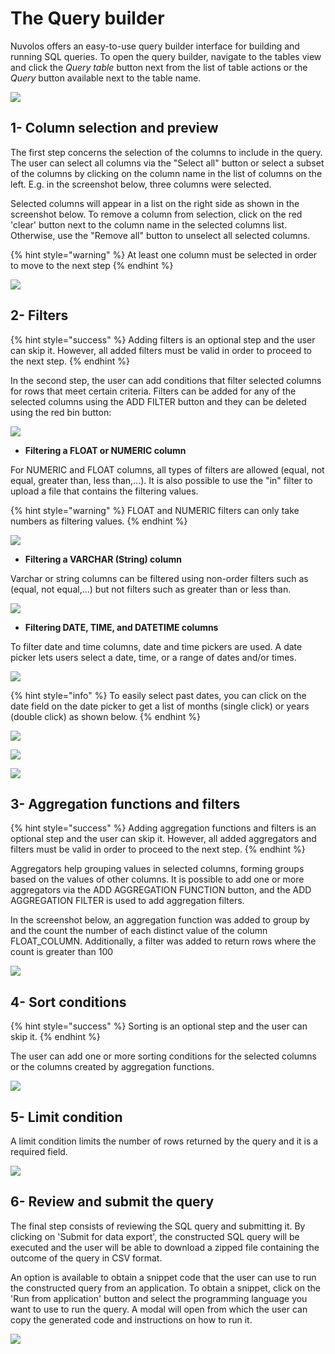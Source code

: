# The Query builder

Nuvolos offers an easy-to-use query builder interface for building and running SQL queries. To open the query builder, navigate to the tables view and click the _Query table_ button next from the list of table actions or the _Query_ button available next to the table name.

![](../../.gitbook/assets/screen-shot-2021-05-20-at-3.36.43-pm.png)

## 1- Column selection and preview

The first step concerns the selection of the columns to include in the query. The user can select all columns via the "Select all" button or select a subset of the columns by clicking on the column name in the list of columns on the left. E.g. in the screenshot below, three columns were selected.

Selected columns will appear in a list on the right side as shown in the screenshot below. To remove a column from selection, click on the red 'clear' button next to the column name in the selected columns list. Otherwise, use the "Remove all" button to unselect all selected columns.

{% hint style="warning" %}
At least one column must be selected in order to move to the next step
{% endhint %}

![](../../.gitbook/assets/screen-shot-2021-05-20-at-3.38.48-pm.png)

## 2- Filters

{% hint style="success" %}
Adding filters is an optional step and the user can skip it. However, all added filters must be valid in order to proceed to the next step.
{% endhint %}

In the second step, the user can add conditions that filter selected columns for rows that meet certain criteria. Filters can be added for any of the selected columns using the ADD FILTER button and they can be deleted using the red bin button:

![](../../.gitbook/assets/screen-shot-2021-02-26-at-10.58.01-am%20%281%29.png)

* **Filtering a FLOAT or NUMERIC column**

For NUMERIC and FLOAT columns, all types of filters are allowed \(equal, not equal, greater than, less than,...\).  It is also possible to use the "in" filter to upload a file that contains the filtering values.

{% hint style="warning" %}
FLOAT and NUMERIC filters can only take numbers as filtering values.
{% endhint %}

![](../../.gitbook/assets/screen-shot-2021-02-26-at-11.13.29-am.png)

* **Filtering a VARCHAR \(String\) column**

Varchar or string columns can be filtered using non-order filters such as \(equal, not equal,...\) but not filters such as greater than or less than.

![](../../.gitbook/assets/screen-shot-2021-02-26-at-11.19.42-am.png)

* **Filtering DATE, TIME, and DATETIME columns**

To filter date and time columns, date and time pickers are used. A date picker lets users select a date, time,  or a range of dates and/or times.

![](../../.gitbook/assets/screen-shot-2021-02-26-at-11.52.35-am.png)

{% hint style="info" %}
To easily select past dates, you can click on the date field on the date picker to get a list of months \(single click\) or years \(double click\) as shown below.
{% endhint %}

![](../../.gitbook/assets/screen-shot-2021-02-26-at-11.44.38-am.png)

![](../../.gitbook/assets/screen-shot-2021-02-26-at-11.47.32-am.png)

![](../../.gitbook/assets/screen-shot-2021-02-26-at-11.47.38-am.png)

## 3- Aggregation functions and filters

{% hint style="success" %}
Adding aggregation functions and filters is an optional step and the user can skip it. However, all added aggregators and filters must be valid in order to proceed to the next step.
{% endhint %}

Aggregators help grouping values in selected columns, forming groups based on the values of other columns. It is possible to add one or more aggregators via the ADD AGGREGATION FUNCTION button, and the ADD AGGREGATION FILTER is used to add aggregation filters.

In the screenshot below, an aggregation function was added to group by and the count the number of each distinct value of the column FLOAT\_COLUMN. Additionally, a filter was added to return rows where the count is greater than 100

![](../../.gitbook/assets/screen-shot-2021-02-26-at-12.41.35-pm.png)

## 4- Sort conditions

{% hint style="success" %}
Sorting is an optional step and the user can skip it.
{% endhint %}

The user can add one or more sorting conditions for the selected columns or the columns created by aggregation functions.

![](../../.gitbook/assets/screen-shot-2021-02-26-at-12.49.22-pm.png)

## 5- Limit condition

A limit condition limits the number of rows returned by the query and it is a required field.

![](../../.gitbook/assets/screen-shot-2021-02-26-at-12.56.33-pm.png)

## 6- Review and submit the query

The final step consists of reviewing the SQL query and submitting it. By clicking on 'Submit for data export', the constructed SQL query will be executed and the user will be able to download a zipped file containing the outcome of the query in CSV format.  
  
An option is available to obtain a snippet code that the user can use to run the constructed query from an application. To obtain a snippet, click on the 'Run from application' button and select the programming language you want to use to run the query. A modal will open from which the user can copy the generated code and instructions on how to run it.

![](../../.gitbook/assets/screen-shot-2021-05-20-at-3.48.44-pm.png)

